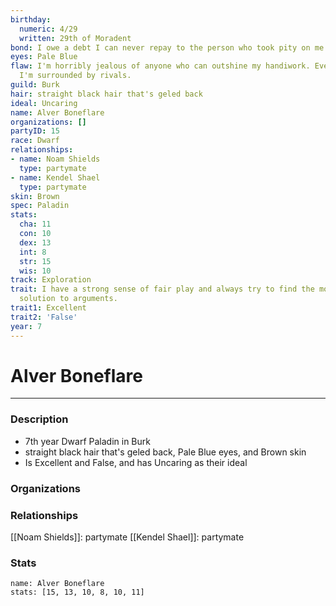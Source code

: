```yaml
---
birthday:
  numeric: 4/29
  written: 29th of Moradent
bond: I owe a debt I can never repay to the person who took pity on me.
eyes: Pale Blue
flaw: I'm horribly jealous of anyone who can outshine my handiwork. Everywhere I go,
  I'm surrounded by rivals.
guild: Burk
hair: straight black hair that's geled back
ideal: Uncaring
name: Alver Boneflare
organizations: []
partyID: 15
race: Dwarf
relationships:
- name: Noam Shields
  type: partymate
- name: Kendel Shael
  type: partymate
skin: Brown
spec: Paladin
stats:
  cha: 11
  con: 10
  dex: 13
  int: 8
  str: 15
  wis: 10
track: Exploration
trait: I have a strong sense of fair play and always try to find the most equitable
  solution to arguments.
trait1: Excellent
trait2: 'False'
year: 7
---
```

# Alver Boneflare
---
### Description
- 7th year Dwarf Paladin in Burk
- straight black hair that's geled back, Pale Blue eyes, and Brown skin
- Is Excellent and False, and has Uncaring as their ideal

### Organizations
### Relationships
[[Noam Shields]]: partymate
[[Kendel Shael]]: partymate
### Stats
```statblock
name: Alver Boneflare
stats: [15, 13, 10, 8, 10, 11]
```